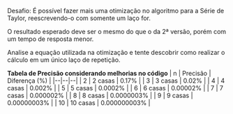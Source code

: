 Desafio: É possível fazer mais uma otimização no algoritmo para a Série de Taylor, reescrevendo-o com somente um laço for. 

O resultado esperado deve ser o mesmo do que o da 2ª versão, porém com um tempo de resposta menor. 

Analise a equação utilizada na otimização e tente descobrir como realizar o cálculo em um único laço de repetição.

**Tabela de Precisão considerando melhorias no código**
|  n  | Precisão  | Diferença (%) | 
|--|--|--|
|  2   |   2 casas   |      0.17%        |
|  3   |   3 casas   |      0.02%        |
|  4   |   4 casas   |      0.002%       |
|  5   |   5 casas   |      0.0002%      |
|  6   |   6 casas   |      0.00002%     |
|  7   |   7 casas   |      0.000002%    |
|  8   |   8 casas   |      0.0000003%   |
|  9   |   9 casas   |      0.00000003%  |
|  10  |  10 casas   |      0.000000003% |

